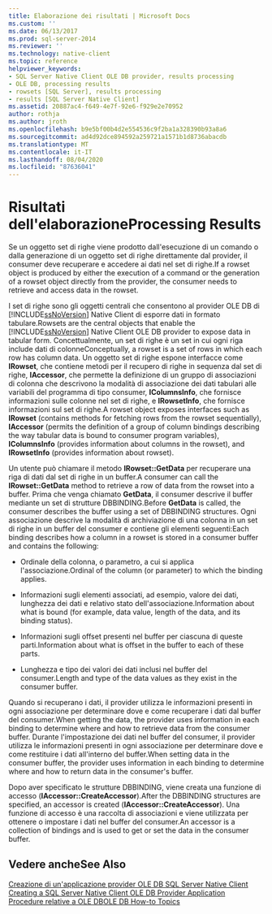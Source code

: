 ```yaml
---
title: Elaborazione dei risultati | Microsoft Docs
ms.custom: ''
ms.date: 06/13/2017
ms.prod: sql-server-2014
ms.reviewer: ''
ms.technology: native-client
ms.topic: reference
helpviewer_keywords:
- SQL Server Native Client OLE DB provider, results processing
- OLE DB, processing results
- rowsets [SQL Server], results processing
- results [SQL Server Native Client]
ms.assetid: 20887ac4-f649-4e7f-92e6-f929e2e70952
author: rothja
ms.author: jroth
ms.openlocfilehash: b9e5bf00b4d2e554536c9f2ba1a328390b93a8a6
ms.sourcegitcommit: ad4d92dce894592a259721a1571b1d8736abacdb
ms.translationtype: MT
ms.contentlocale: it-IT
ms.lasthandoff: 08/04/2020
ms.locfileid: "87636041"
---
```

# <a name="processing-results"></a><span data-ttu-id="adcf5-102">Risultati dell'elaborazione</span><span class="sxs-lookup"><span data-stu-id="adcf5-102">Processing Results</span></span>
  <span data-ttu-id="adcf5-103">Se un oggetto set di righe viene prodotto dall'esecuzione di un comando o dalla generazione di un oggetto set di righe direttamente dal provider, il consumer deve recuperare e accedere ai dati nel set di righe.</span><span class="sxs-lookup"><span data-stu-id="adcf5-103">If a rowset object is produced by either the execution of a command or the generation of a rowset object directly from the provider, the consumer needs to retrieve and access data in the rowset.</span></span>  
  
 <span data-ttu-id="adcf5-104">I set di righe sono gli oggetti centrali che consentono al provider OLE DB di [!INCLUDE[ssNoVersion](../../includes/ssnoversion-md.md)] Native Client di esporre dati in formato tabulare.</span><span class="sxs-lookup"><span data-stu-id="adcf5-104">Rowsets are the central objects that enable the [!INCLUDE[ssNoVersion](../../includes/ssnoversion-md.md)] Native Client OLE DB provider to expose data in tabular form.</span></span> <span data-ttu-id="adcf5-105">Concettualmente, un set di righe è un set in cui ogni riga include dati di colonne</span><span class="sxs-lookup"><span data-stu-id="adcf5-105">Conceptually, a rowset is a set of rows in which each row has column data.</span></span> <span data-ttu-id="adcf5-106">Un oggetto set di righe espone interfacce come **IRowset**, che contiene metodi per il recupero di righe in sequenza dal set di righe, **IAccessor**, che permette la definizione di un gruppo di associazioni di colonna che descrivono la modalità di associazione dei dati tabulari alle variabili del programma di tipo consumer, **IColumnsInfo**, che fornisce informazioni sulle colonne nel set di righe, e **IRowsetInfo**, che fornisce informazioni sul set di righe.</span><span class="sxs-lookup"><span data-stu-id="adcf5-106">A rowset object exposes interfaces such as **IRowset** (contains methods for fetching rows from the rowset sequentially), **IAccessor** (permits the definition of a group of column bindings describing the way tabular data is bound to consumer program variables), **IColumnsInfo** (provides information about columns in the rowset), and **IRowsetInfo** (provides information about rowset).</span></span>  
  
 <span data-ttu-id="adcf5-107">Un utente può chiamare il metodo **IRowset::GetData** per recuperare una riga di dati dal set di righe in un buffer.</span><span class="sxs-lookup"><span data-stu-id="adcf5-107">A consumer can call the **IRowset::GetData** method to retrieve a row of data from the rowset into a buffer.</span></span> <span data-ttu-id="adcf5-108">Prima che venga chiamato **GetData**, il consumer descrive il buffer mediante un set di strutture DBBINDING.</span><span class="sxs-lookup"><span data-stu-id="adcf5-108">Before **GetData** is called, the consumer describes the buffer using a set of DBBINDING structures.</span></span> <span data-ttu-id="adcf5-109">Ogni associazione descrive la modalità di archiviazione di una colonna in un set di righe in un buffer del consumer e contiene gli elementi seguenti:</span><span class="sxs-lookup"><span data-stu-id="adcf5-109">Each binding describes how a column in a rowset is stored in a consumer buffer and contains the following:</span></span>  
  
-   <span data-ttu-id="adcf5-110">Ordinale della colonna, o parametro, a cui si applica l'associazione.</span><span class="sxs-lookup"><span data-stu-id="adcf5-110">Ordinal of the column (or parameter) to which the binding applies.</span></span>  
  
-   <span data-ttu-id="adcf5-111">Informazioni sugli elementi associati, ad esempio, valore dei dati, lunghezza dei dati e relativo stato dell'associazione.</span><span class="sxs-lookup"><span data-stu-id="adcf5-111">Information about what is bound (for example, data value, length of the data, and its binding status).</span></span>  
  
-   <span data-ttu-id="adcf5-112">Informazioni sugli offset presenti nel buffer per ciascuna di queste parti.</span><span class="sxs-lookup"><span data-stu-id="adcf5-112">Information about what is offset in the buffer to each of these parts.</span></span>  
  
-   <span data-ttu-id="adcf5-113">Lunghezza e tipo dei valori dei dati inclusi nel buffer del consumer.</span><span class="sxs-lookup"><span data-stu-id="adcf5-113">Length and type of the data values as they exist in the consumer buffer.</span></span>  
  
 <span data-ttu-id="adcf5-114">Quando si recuperano i dati, il provider utilizza le informazioni presenti in ogni associazione per determinare dove e come recuperare i dati dal buffer del consumer.</span><span class="sxs-lookup"><span data-stu-id="adcf5-114">When getting the data, the provider uses information in each binding to determine where and how to retrieve data from the consumer buffer.</span></span> <span data-ttu-id="adcf5-115">Durante l'impostazione dei dati nel buffer del consumer, il provider utilizza le informazioni presenti in ogni associazione per determinare dove e come restituire i dati all'interno del buffer.</span><span class="sxs-lookup"><span data-stu-id="adcf5-115">When setting data in the consumer buffer, the provider uses information in each binding to determine where and how to return data in the consumer's buffer.</span></span>  
  
 <span data-ttu-id="adcf5-116">Dopo aver specificato le strutture DBBINDING, viene creata una funzione di accesso (**IAccessor::CreateAccessor**).</span><span class="sxs-lookup"><span data-stu-id="adcf5-116">After the DBBINDING structures are specified, an accessor is created (**IAccessor::CreateAccessor**).</span></span> <span data-ttu-id="adcf5-117">Una funzione di accesso è una raccolta di associazioni e viene utilizzata per ottenere o impostare i dati nel buffer del consumer.</span><span class="sxs-lookup"><span data-stu-id="adcf5-117">An accessor is a collection of bindings and is used to get or set the data in the consumer buffer.</span></span>  
  
## <a name="see-also"></a><span data-ttu-id="adcf5-118">Vedere anche</span><span class="sxs-lookup"><span data-stu-id="adcf5-118">See Also</span></span>  
 <span data-ttu-id="adcf5-119">[Creazione di un'applicazione provider OLE DB SQL Server Native Client](creating-a-sql-server-native-client-ole-db-provider-application.md) </span><span class="sxs-lookup"><span data-stu-id="adcf5-119">[Creating a SQL Server Native Client OLE DB Provider Application](creating-a-sql-server-native-client-ole-db-provider-application.md) </span></span>  
 [<span data-ttu-id="adcf5-120">Procedure relative a OLE DB</span><span class="sxs-lookup"><span data-stu-id="adcf5-120">OLE DB How-to Topics</span></span>](../native-client-ole-db-how-to/ole-db-how-to-topics.md)  
  
  
